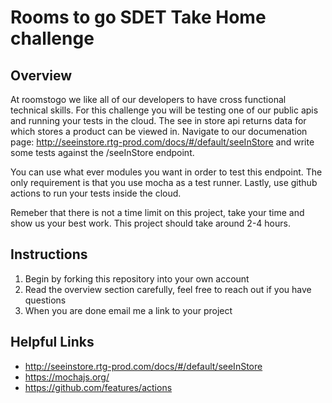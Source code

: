 # Rooms to go SDET Take Home challenge

## Overview

At roomstogo we like all of our developers to have cross functional technical skills. For this challenge you will be testing one of our public apis and running your tests in the cloud. The see in store api returns data for which stores a product can be viewed in. Navigate to our documenation page: http://seeinstore.rtg-prod.com/docs/#/default/seeInStore and write some tests against the /seeInStore endpoint.

You can use what ever modules you want in order to test this endpoint. The only requirement is that you use mocha as a test runner. Lastly, use github actions to run your tests inside the cloud.

Remeber that there is not a time limit on this project, take your time and show us your best work. This project should take around 2-4 hours.

## Instructions
1. Begin by forking this repository into your own account
2. Read the overview section carefully, feel free to reach out if you have questions
3. When you are done email me a link to your project

## Helpful Links

- http://seeinstore.rtg-prod.com/docs/#/default/seeInStore
- https://mochajs.org/
- https://github.com/features/actions
